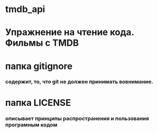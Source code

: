 # tmdb_api
# Упражнение на чтение кода. Фильмы с TMDB
# папка gitignore 
### содержит, то, что git не должен принимать вовнимание.
# папка LICENSE
### описывает принципы распространения и пользования програмным кодом
#
###
